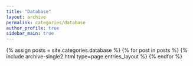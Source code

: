 ```yaml
---
title: "Database"
layout: archive
permalink: categories/database
author_profile: true
sidebar_main: true
---
```


{% assign posts = site.categories.database %}
{% for post in posts %} {% include archive-single2.html type=page.entries_layout %} {% endfor %}
